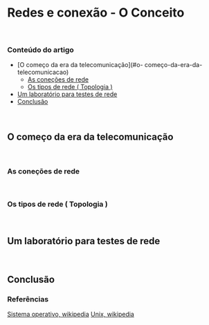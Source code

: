 # Redes e conexão - O Conceito

&nbsp;

### Conteúdo do artigo

- [O começo da era da telecomunicação](#o- começo-da-era-da-telecomunicacao)
  - [As coneções de rede](#as-coneçoes-de-rede)
  - [Os tipos de rede ( Topologia )](#os-tipos-de-rede)
- [Um laboratório para testes de rede](#um-laboratorio-para-testes-de-rede)
- [Conclusão](#conclusão)

&nbsp;

## O começo da era da telecomunicação


&nbsp;

### As coneções de rede


&nbsp;
### Os tipos de rede ( Topologia )


&nbsp;
## Um laboratório para testes de rede
 

&nbsp;
## Conclusão


### Referências

[Sistema operativo, wikipedia](https://pt.m.wikipedia.org/wiki/Sistema_operativo)
[Unix, wikipedia](https://pt.wikipedia.org/wiki/Unix)